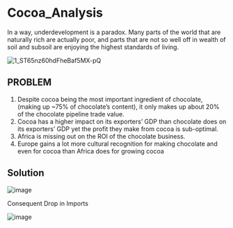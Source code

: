 # Cocoa_Analysis


In a way, underdevelopment is a paradox. Many parts of the world that are naturally rich are actually poor, and parts that are not so well off in wealth of soil and subsoil are enjoying the highest standards of living.

![1_ST65nz60hdFheBaf5MX-pQ](https://user-images.githubusercontent.com/41158838/136568367-ca33b585-6163-46f3-a36c-03b40b29bac4.png)

## PROBLEM

1. Despite cocoa being the most important ingredient of chocolate, (making up ~75% of chocolate’s content), it only makes up about 20% of the chocolate pipeline trade value.
2. Cocoa has a higher impact on its exporters’ GDP than chocolate does on its exporters’ GDP yet the profit they make from cocoa is sub-optimal.
3. Africa is missing out on the ROI of the chocolate business.
4. Europe gains a lot more cultural recognition for making chocolate and even for cocoa than Africa does for growing cocoa

## Solution

![image](https://user-images.githubusercontent.com/41158838/136568610-4d096683-31f8-408f-b55b-d02413bc24d3.png)

Consequent Drop in Imports

![image](https://user-images.githubusercontent.com/41158838/136568703-c72bc27b-76c8-4c8a-9c91-dfaabb1e066b.png)

